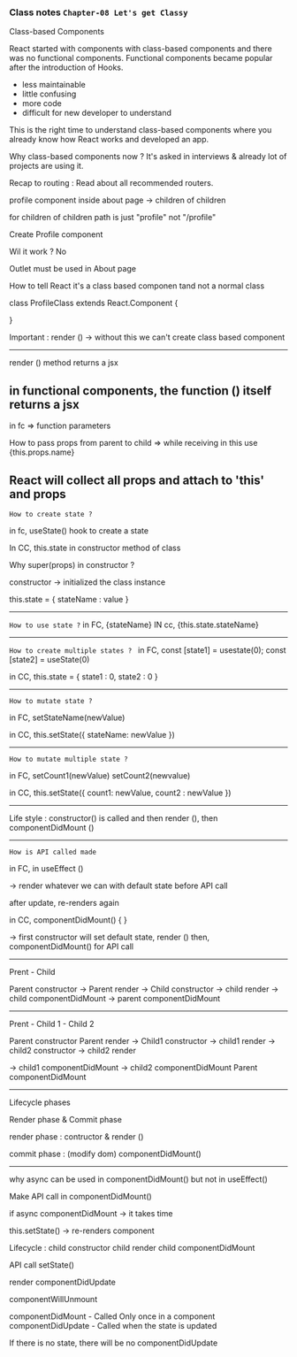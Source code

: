 ### Class notes `Chapter-08 Let's get Classy`

Class-based Components

React started with components with class-based components and there was no functional components. Functional components became popular after the introduction of Hooks.

- less maintainable
- little confusing
- more code
- difficult for new developer to understand

This is the right time to understand class-based components where you already know how React works and developed an app.

Why class-based components now ? It's asked in interviews & already lot of projects are using it.

Recap to routing : Read about all recommended routers.

profile component inside about page -> children of children

for children of children path is just "profile" not "/profile"

Create Profile component

Wil it work ? No

Outlet must be used in About page

How to tell React it's a class based componen tand not a normal class

class ProfileClass extends React.Component {

}

Important : render () -> without this we can't create class based component

---

render () method returns a jsx

## in functional components, the function () itself returns a jsx

in fc => function parameters

How to pass props from parent to child => while receiving in this use {this.props.name}

## React will collect all props and attach to 'this' and props

`How to create state ?`

in fc, useState() hook to create a state

In CC, this.state in constructor method of class

Why super(props) in constructor ?

constructor -> initialized the class instance

this.state = {
stateName : value
}

---

`How to use state ?`
in FC, {stateName}
IN cc, {this.state.stateName}

---

`How to create multiple states ? `
in FC, const [state1] = usestate(0);
const [state2] = useState(0)

in CC,
this.state = {
state1 : 0,
state2 : 0
}

---

`How to mutate state ?`

in FC, setStateName(newValue)

in CC, this.setState({
stateName: newValue
})

---

`How to mutate multiple state ?`

in FC, setCount1(newValue)
setCount2(newvalue)

in CC, this.setState({
count1: newValue,
count2 : newValue
})

---

Life style : constructor() is called and then render (), then componentDidMount ()

---

`How is API called made`

in FC, in useEffect ()

-> render whatever we can with default state before API call

after update, re-renders again

in CC, componentDidMount() { }

-> first constructor will set default state, render () then, componentDidMount() for API call

---

Prent - Child

Parent constructor -> Parent render -> Child constructor -> child render -> child componentDidMount -> parent componentDidMount

---

Prent - Child 1 - Child 2

Parent constructor
Parent render
-> Child1 constructor
-> child1 render
-> child2 constructor
-> child2 render

-> child1 componentDidMount
-> child2 componentDidMount
Parent componentDidMount

---

Lifecycle phases

Render phase & Commit phase

render phase : contructor & render ()

commit phase : (modify dom) componentDidMount()

---

why async can be used in componentDidMount() but not in useEffect()

Make API call in componentDidMount()

if async componentDidMount -> it takes time

this.setState() -> re-renders component

Lifecycle :
child constructor
child render
child componentDidMount

API call
setState()

render
componentDidUpdate

componentWillUnmount

componentDidMount - Called Only once in a component
componentDidUpdate - Called when the state is updated

If there is no state, there will be no componentDidUpdate
